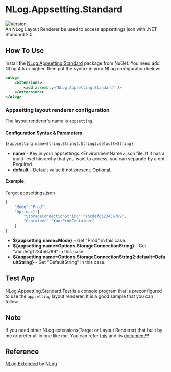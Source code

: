 # NLog.Appsetting.Standard
[![Version](https://img.shields.io/nuget/vpre/NLog.Appsetting.Standard.svg)](https://www.nuget.org/packages/NLog.Appsetting.Standard)  
An NLog Layout Renderer be used to access appsettings.json with .NET Standard 2.0.   

## How To Use ##   
Install the [NLog.Appsetting.Standard](https://www.nuget.org/packages/NLog.Appsetting.Standard) package from NuGet. You need add NLog 4.5 or higher, then put the syntax in your NLog configuration below:

```xml
<nlog>
    <extensions>
        <add assembly="NLog.Appsetting.Standard" />
    </extensions>
</nlog>
```

### Appsetting layout renderer configuration ###
The layout renderer's name is ``appsetting``.   

#### Configuration Syntax & Parameters ####
``${appsetting:name=String.String2.String3:default=String}``
* **name** - Key in your appsettings.\<EnvironmentName\>.json file. If it has a multi-level hierarchy that you want to access, you can separate by a dot. Required.
* **default** - Default value if not present. Optional.

#### Example: ####
Target appsettings.json

```js
{
    "Mode":"Prod",
    "Options":{
        "StorageConnectionString":"abcdefg123456789",
        "Container":"YourProdContainer"
    }
}
```

* **${appsetting:name=Mode}** - Get "Prod" in this case.
* **${appsetting:name=Options.StorageConnectionString}** - Get "abcdefg123456789" in this case.
* **${appsetting:name=Options.StorageConnectionString2:default=DefaultString}** - Get "DefaultString" in this case.

## Test App ##
NLog.Appsetting.Standard.Test is a console program that is preconfigured to use the ``appsetting`` layout renderer. It is a good sample that you can follow.  

## Note ##
If you need other NLog extensions(Target or Layout Renderer) that built by me or prefer all in one like me. You can refer [this](https://www.nuget.org/packages/NLog.Extended.Standard) and its [document](https://github.com/linmasaki/NLog.Extended.Standard)!!!

## Reference ##  
[NLog.Extended](https://github.com/nlog/nlog/wiki/AppSetting-Layout-Renderer) by [NLog](http://nlog-project.org/)
